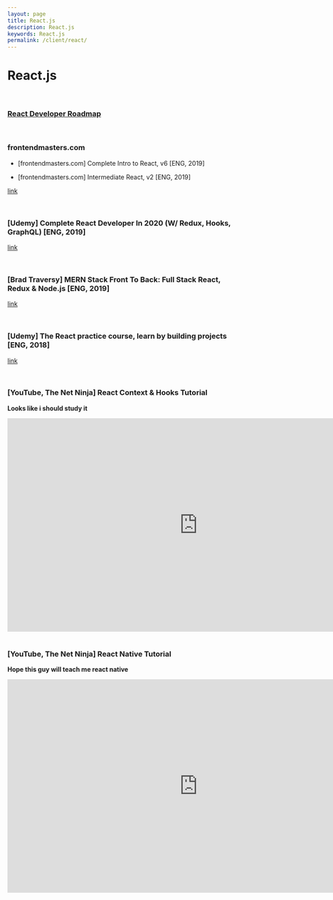 ```yaml
---
layout: page
title: React.js
description: React.js
keywords: React.js
permalink: /client/react/
---
```


# React.js

<br/>

### [React Developer Roadmap](https://github.com/adam-golab/react-developer-roadmap/blob/master/README.md)

<br/>

### frontendmasters.com

- [frontendmasters.com] Complete Intro to React, v6 [ENG, 2019]

- [frontendmasters.com] Intermediate React, v2 [ENG, 2019]

[link](https://github.com/webmakaka/complete-intro-to-react-v6)

<br/>

### [Udemy] Complete React Developer In 2020 (W/ Redux, Hooks, GraphQL) [ENG, 2019]

[link](https://github.com/webmakaka/Complete-React-Developer-In-2020-Redux-Hooks-GraphQL)

<br/>

### [Brad Traversy] MERN Stack Front To Back: Full Stack React, Redux & Node.js [ENG, 2019]

[link](https://github.com/webmakaka/MERN-Stack-Front-To-Back-v2.0)

<br/>

### [Udemy] The React practice course, learn by building projects [ENG, 2018]

[link](https://github.com/webmakaka/The-React-Practice-Course-Learn-by-Building-Projects)

<br/>

### [YouTube, The Net Ninja] React Context & Hooks Tutorial

**Looks like i should study it**

<div align="center">
    <iframe width="853" height="480" src="https://www.youtube.com/embed/videoseries?list=PL4cUxeGkcC9hNokByJilPg5g9m2APUePI" frameborder="0" allow="accelerometer; autoplay; encrypted-media; gyroscope; picture-in-picture" allowfullscreen></iframe>
</div>

<br/>

### [YouTube, The Net Ninja] React Native Tutorial

**Hope this guy will teach me react native**

<div align="center">
    <iframe width="853" height="480" src="https://www.youtube.com/embed/videoseries?list=PL4cUxeGkcC9ixPU-QkScoRBVxtPPzVjrQ" frameborder="0" allow="accelerometer; autoplay; encrypted-media; gyroscope; picture-in-picture" allowfullscreen></iframe>
</div>
